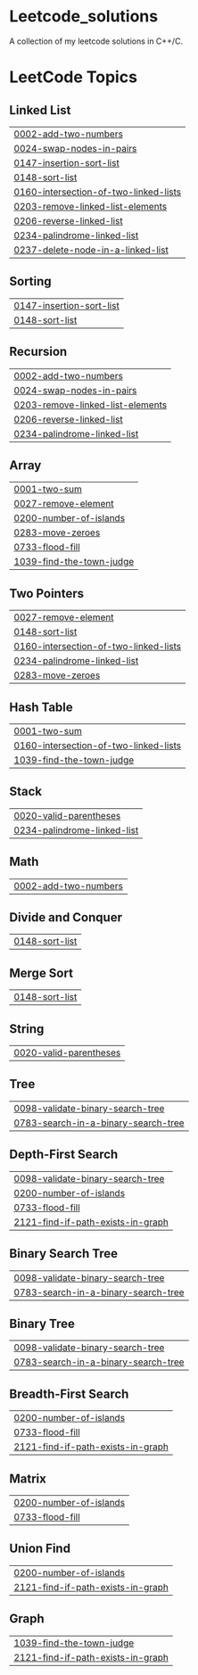 # Leetcode_solutions
A collection of my leetcode solutions in C++/C.

<!---LeetCode Topics Start-->
# LeetCode Topics
## Linked List
|  |
| ------- |
| [0002-add-two-numbers](https://github.com/SohamS710/Leetcode_solutions/tree/master/0002-add-two-numbers) |
| [0024-swap-nodes-in-pairs](https://github.com/SohamS710/Leetcode_solutions/tree/master/0024-swap-nodes-in-pairs) |
| [0147-insertion-sort-list](https://github.com/SohamS710/Leetcode_solutions/tree/master/0147-insertion-sort-list) |
| [0148-sort-list](https://github.com/SohamS710/Leetcode_solutions/tree/master/0148-sort-list) |
| [0160-intersection-of-two-linked-lists](https://github.com/SohamS710/Leetcode_solutions/tree/master/0160-intersection-of-two-linked-lists) |
| [0203-remove-linked-list-elements](https://github.com/SohamS710/Leetcode_solutions/tree/master/0203-remove-linked-list-elements) |
| [0206-reverse-linked-list](https://github.com/SohamS710/Leetcode_solutions/tree/master/0206-reverse-linked-list) |
| [0234-palindrome-linked-list](https://github.com/SohamS710/Leetcode_solutions/tree/master/0234-palindrome-linked-list) |
| [0237-delete-node-in-a-linked-list](https://github.com/SohamS710/Leetcode_solutions/tree/master/0237-delete-node-in-a-linked-list) |
## Sorting
|  |
| ------- |
| [0147-insertion-sort-list](https://github.com/SohamS710/Leetcode_solutions/tree/master/0147-insertion-sort-list) |
| [0148-sort-list](https://github.com/SohamS710/Leetcode_solutions/tree/master/0148-sort-list) |
## Recursion
|  |
| ------- |
| [0002-add-two-numbers](https://github.com/SohamS710/Leetcode_solutions/tree/master/0002-add-two-numbers) |
| [0024-swap-nodes-in-pairs](https://github.com/SohamS710/Leetcode_solutions/tree/master/0024-swap-nodes-in-pairs) |
| [0203-remove-linked-list-elements](https://github.com/SohamS710/Leetcode_solutions/tree/master/0203-remove-linked-list-elements) |
| [0206-reverse-linked-list](https://github.com/SohamS710/Leetcode_solutions/tree/master/0206-reverse-linked-list) |
| [0234-palindrome-linked-list](https://github.com/SohamS710/Leetcode_solutions/tree/master/0234-palindrome-linked-list) |
## Array
|  |
| ------- |
| [0001-two-sum](https://github.com/SohamS710/Leetcode_solutions/tree/master/0001-two-sum) |
| [0027-remove-element](https://github.com/SohamS710/Leetcode_solutions/tree/master/0027-remove-element) |
| [0200-number-of-islands](https://github.com/SohamS710/Leetcode_solutions/tree/master/0200-number-of-islands) |
| [0283-move-zeroes](https://github.com/SohamS710/Leetcode_solutions/tree/master/0283-move-zeroes) |
| [0733-flood-fill](https://github.com/SohamS710/Leetcode_solutions/tree/master/0733-flood-fill) |
| [1039-find-the-town-judge](https://github.com/SohamS710/Leetcode_solutions/tree/master/1039-find-the-town-judge) |
## Two Pointers
|  |
| ------- |
| [0027-remove-element](https://github.com/SohamS710/Leetcode_solutions/tree/master/0027-remove-element) |
| [0148-sort-list](https://github.com/SohamS710/Leetcode_solutions/tree/master/0148-sort-list) |
| [0160-intersection-of-two-linked-lists](https://github.com/SohamS710/Leetcode_solutions/tree/master/0160-intersection-of-two-linked-lists) |
| [0234-palindrome-linked-list](https://github.com/SohamS710/Leetcode_solutions/tree/master/0234-palindrome-linked-list) |
| [0283-move-zeroes](https://github.com/SohamS710/Leetcode_solutions/tree/master/0283-move-zeroes) |
## Hash Table
|  |
| ------- |
| [0001-two-sum](https://github.com/SohamS710/Leetcode_solutions/tree/master/0001-two-sum) |
| [0160-intersection-of-two-linked-lists](https://github.com/SohamS710/Leetcode_solutions/tree/master/0160-intersection-of-two-linked-lists) |
| [1039-find-the-town-judge](https://github.com/SohamS710/Leetcode_solutions/tree/master/1039-find-the-town-judge) |
## Stack
|  |
| ------- |
| [0020-valid-parentheses](https://github.com/SohamS710/Leetcode_solutions/tree/master/0020-valid-parentheses) |
| [0234-palindrome-linked-list](https://github.com/SohamS710/Leetcode_solutions/tree/master/0234-palindrome-linked-list) |
## Math
|  |
| ------- |
| [0002-add-two-numbers](https://github.com/SohamS710/Leetcode_solutions/tree/master/0002-add-two-numbers) |
## Divide and Conquer
|  |
| ------- |
| [0148-sort-list](https://github.com/SohamS710/Leetcode_solutions/tree/master/0148-sort-list) |
## Merge Sort
|  |
| ------- |
| [0148-sort-list](https://github.com/SohamS710/Leetcode_solutions/tree/master/0148-sort-list) |
## String
|  |
| ------- |
| [0020-valid-parentheses](https://github.com/SohamS710/Leetcode_solutions/tree/master/0020-valid-parentheses) |
## Tree
|  |
| ------- |
| [0098-validate-binary-search-tree](https://github.com/SohamS710/Leetcode_solutions/tree/master/0098-validate-binary-search-tree) |
| [0783-search-in-a-binary-search-tree](https://github.com/SohamS710/Leetcode_solutions/tree/master/0783-search-in-a-binary-search-tree) |
## Depth-First Search
|  |
| ------- |
| [0098-validate-binary-search-tree](https://github.com/SohamS710/Leetcode_solutions/tree/master/0098-validate-binary-search-tree) |
| [0200-number-of-islands](https://github.com/SohamS710/Leetcode_solutions/tree/master/0200-number-of-islands) |
| [0733-flood-fill](https://github.com/SohamS710/Leetcode_solutions/tree/master/0733-flood-fill) |
| [2121-find-if-path-exists-in-graph](https://github.com/SohamS710/Leetcode_solutions/tree/master/2121-find-if-path-exists-in-graph) |
## Binary Search Tree
|  |
| ------- |
| [0098-validate-binary-search-tree](https://github.com/SohamS710/Leetcode_solutions/tree/master/0098-validate-binary-search-tree) |
| [0783-search-in-a-binary-search-tree](https://github.com/SohamS710/Leetcode_solutions/tree/master/0783-search-in-a-binary-search-tree) |
## Binary Tree
|  |
| ------- |
| [0098-validate-binary-search-tree](https://github.com/SohamS710/Leetcode_solutions/tree/master/0098-validate-binary-search-tree) |
| [0783-search-in-a-binary-search-tree](https://github.com/SohamS710/Leetcode_solutions/tree/master/0783-search-in-a-binary-search-tree) |
## Breadth-First Search
|  |
| ------- |
| [0200-number-of-islands](https://github.com/SohamS710/Leetcode_solutions/tree/master/0200-number-of-islands) |
| [0733-flood-fill](https://github.com/SohamS710/Leetcode_solutions/tree/master/0733-flood-fill) |
| [2121-find-if-path-exists-in-graph](https://github.com/SohamS710/Leetcode_solutions/tree/master/2121-find-if-path-exists-in-graph) |
## Matrix
|  |
| ------- |
| [0200-number-of-islands](https://github.com/SohamS710/Leetcode_solutions/tree/master/0200-number-of-islands) |
| [0733-flood-fill](https://github.com/SohamS710/Leetcode_solutions/tree/master/0733-flood-fill) |
## Union Find
|  |
| ------- |
| [0200-number-of-islands](https://github.com/SohamS710/Leetcode_solutions/tree/master/0200-number-of-islands) |
| [2121-find-if-path-exists-in-graph](https://github.com/SohamS710/Leetcode_solutions/tree/master/2121-find-if-path-exists-in-graph) |
## Graph
|  |
| ------- |
| [1039-find-the-town-judge](https://github.com/SohamS710/Leetcode_solutions/tree/master/1039-find-the-town-judge) |
| [2121-find-if-path-exists-in-graph](https://github.com/SohamS710/Leetcode_solutions/tree/master/2121-find-if-path-exists-in-graph) |
<!---LeetCode Topics End-->